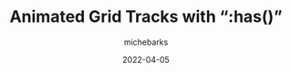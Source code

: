 ---
author: michebarks
date: 2022-04-05
publisher: cssinreallife
tags:
  - css
  - layout
  - selectors
target_url: https://css-irl.info/animated-grid-tracks-with-has/
title: Animated Grid Tracks with “:has()”
---